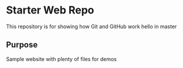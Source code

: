 # Starter Web Repo

This repository is for showing how Git and GitHub work
hello in master

## Purpose

Sample website with plenty of files for demos